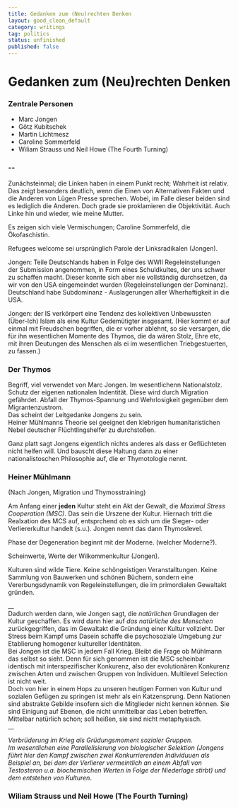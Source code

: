 ```yaml
---
title: Gedanken zum (Neu)rechten Denken
layout: good_clean_default
category: writings
tag: politics
status: unfinished
published: false
---
```


# Gedanken zum (Neu)rechten Denken

### Zentrale Personen

+ Marc Jongen
+ Götz Kubitschek
+ Martin Lichtmesz
+ Caroline Sommerfeld
+ Wiliam Strauss und Neil Howe (The Fourth Turning)


### --

Zunächsteinmal; die Linken haben in einem Punkt recht; Wahrheit ist
relativ. Das zeigt besonders deutlich, wenn die Einen von Alternativen
Fakten und die Anderen von Lügen Presse sprechen. Wobei, im Falle
dieser beiden sind es lediglich die Anderen. Doch grade sie
proklamieren die Objektivität. Auch Linke hin und wieder, wie meine
Mutter.  

Es zeigen sich viele Vermischungen; Caroline Sommerfeld, die
Ökofaschistin.  

Refugees welcome sei ursprünglich Parole der Linksradikalen (Jongen).  

Jongen: Teile Deutschlands haben in Folge des WWII Regeleinstellungen
der Submission angenommen, in Form eines Schuldkultes, der uns schwer
zu schaffen macht. Dieser konnte sich aber nie vollständig
durchsetzen, da wir von den USA eingemeindet wurden
(Regeleinstellungen der Dominanz).  Deutschland habe Subdominanz -
Auslagerungen aller Wherhaftigkeit in die USA.  

Jongen: der IS verkörpert eine Tendenz des kollektiven Unbewussten
(Über-Ich) Islam als eine Kultur Gedemütigter insgesamt. (Hier kommt
er auf einmal mit Freudschen begriffen, die er vorher ablehnt, so sie
versargen, die für ihn wesentlichen Momente des Thymos, die da wären
Stolz, Ehre etc, mit ihren Deutungen des Menschen als ei im wesentlichen
Triebgestuerten, zu fassen.)



### Der Thymos

Begriff, viel verwendet von Marc Jongen. Im wesentlichenn
Nationalstolz. Schutz der eigenen nationalen Indentität. Diese wird
durch Migration gefährdet. Abfall der Thymos-Spannung und
Wehrlosigkeit gegenüber dem Migrantenzustrom.  
Das scheint der Leitgedanke Jongens zu sein.  
Heiner Mühlmanns Theorie sei geeignet den klebrigen humanitaristichen Nebel
deutscher Flüchtlingshelfer zu durchstoßen.  

Ganz platt sagt Jongens eigentlich nichts anderes als dass er
Geflüchteten nicht helfen will. Und bauscht diese Haltung dann zu
einer nationalistoschen Philosophie auf, die er Thymotologie nennt.

### Heiner Mühlmann

(Nach Jongen, Migration und Thymosstraining)  

Am Anfang einer **jeden** Kultur steht ein Akt der Gewalt, die *Maximal Stress
Cooperation (MSC)*. Das sein die Urszene der Kultur. Hiernach tritt
die Realxation des MCS auf, entsprchend ob es sich um die Sieger- oder
Verliererkultur handelt (s.u.).  Jongen nennt das dann Thymoslevel.  

Phase der Degeneration beginnt mit der Moderne. (welcher Moderne?).  

Scheinwerte, Werte der Wilkommenkultur (Jongen).  

Kulturen sind wilde Tiere. Keine schöngeistigen
Veranstalltungen. Keine Sammlung von Bauwerken und schönen Büchern,
sondern eine Vererbungsdynamik von Regeleinstellungen, die im
primordialen Gewaltakt gründen.  

__  
Dadurch werden dann, wie Jongen sagt, die *natürlichen* Grundlagen der
Kultur geschaffen. Es wird dann hier auf *das natürliche des Menschen*
zurückgegriffen, das im Gewaltakt die Gründung einer Kultur
vollzieht. Der Stress beim Kampf ums Dasein schaffe die psychosoziale
Umgebung zur Etablierung homogener kultureller Identitäten.  
Bei Jongen ist die MSC in jedem Fall Krieg. Bleibt die Frage ob
Mühlmann das selbst so sieht. Denn für sich genommen ist die MSC
scheinbar identisch mit interspezifischer Konkurenz, also der
evolutionären Konkurenz zwischen Arten und zwischen Gruppen von
Individuen. Multilevel Selection ist nicht weit.  
Doch von hier in einem Hops zu unseren heutigen Formen von Kultur und
sozialen Gefügen zu springen ist mehr als ein Katzensprung. Denn
Nationen sind abstrakte Gebilde insofern sich die Mitglieder nicht
kennen können. Sie sind Einigung auf Ebenen, die nicht unmittelbar das Leben
betreffen. Mittelbar natürlich schon; soll heißen, sie sind nicht
metaphysisch.  
__



*Verbrüderung im Krieg als Grüdungsmoment sozialer Gruppen.*  
*Im wesentlichen eine Parallelisierung von biologischer Selektion
 (Jongens führt hier den Kampf zwischen zwei
 Konkurrierenden Individuuen als Beispiel an, bei dem der Verlierer vermeintlich an
 einem Abfall von Testosteron u.a. biochemischen Werten in Folge der Niederlage stirbt) und
dem entstehen von Kulturen*.  



### Wiliam Strauss und Neil Howe (The Fourth Turning)
